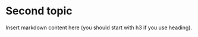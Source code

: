 # Second topic


<!--sec data-title="Introduction" data-id="section0" data-show=true ces-->

Insert markdown content here (you should start with h3 if you use heading).

<!--endsec-->



